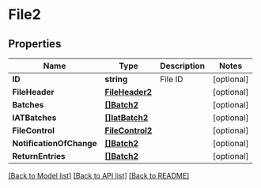 # File2

## Properties

Name | Type | Description | Notes
------------ | ------------- | ------------- | -------------
**ID** | **string** | File ID | [optional] 
**FileHeader** | [**FileHeader2**](FileHeader_2.md) |  | [optional] 
**Batches** | [**[]Batch2**](Batch_2.md) |  | [optional] 
**IATBatches** | [**[]IatBatch2**](IATBatch_2.md) |  | [optional] 
**FileControl** | [**FileControl2**](FileControl_2.md) |  | [optional] 
**NotificationOfChange** | [**[]Batch2**](Batch_2.md) |  | [optional] 
**ReturnEntries** | [**[]Batch2**](Batch_2.md) |  | [optional] 

[[Back to Model list]](../README.md#documentation-for-models) [[Back to API list]](../README.md#documentation-for-api-endpoints) [[Back to README]](../README.md)


